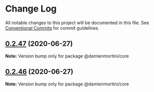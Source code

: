 # Change Log

All notable changes to this project will be documented in this file.
See [Conventional Commits](https://conventionalcommits.org) for commit guidelines.

## [0.2.47](https://github.com/damienmortini/lib/compare/@damienmortini/core@0.2.46...@damienmortini/core@0.2.47) (2020-06-27)

**Note:** Version bump only for package @damienmortini/core





## [0.2.46](https://github.com/damienmortini/lib/compare/@damienmortini/core@0.2.45...@damienmortini/core@0.2.46) (2020-06-27)

**Note:** Version bump only for package @damienmortini/core
